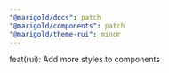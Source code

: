 ```yaml
---
"@marigold/docs": patch
"@marigold/components": patch
"@marigold/theme-rui": minor
---
```


feat(rui): Add more styles to components
